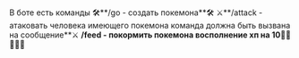В боте есть команды 
🛠️**/go - создать покемона**🛠️
⚔️**/attack - атаковать человека имеющего покемона команда должна быть вызвана на сообщение**⚔️
**/feed - покормить покемона восполнение хп на 10**🍧🍨🧁🥞🧋
